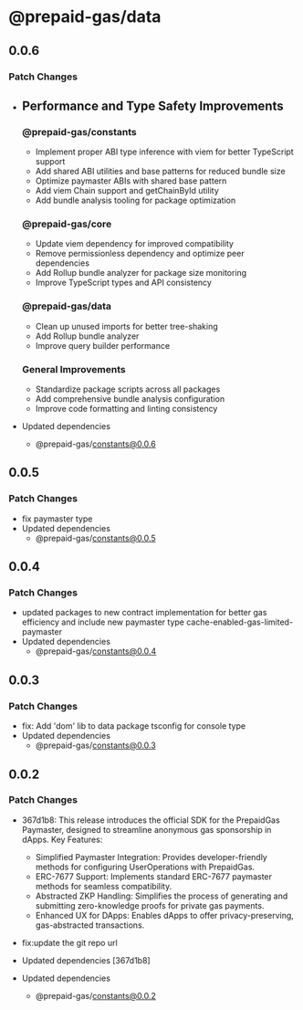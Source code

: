 # @prepaid-gas/data

## 0.0.6

### Patch Changes

- ## Performance and Type Safety Improvements

  ### @prepaid-gas/constants
  - Implement proper ABI type inference with viem for better TypeScript support
  - Add shared ABI utilities and base patterns for reduced bundle size
  - Optimize paymaster ABIs with shared base pattern
  - Add viem Chain support and getChainById utility
  - Add bundle analysis tooling for package optimization

  ### @prepaid-gas/core
  - Update viem dependency for improved compatibility
  - Remove permissionless dependency and optimize peer dependencies
  - Add Rollup bundle analyzer for package size monitoring
  - Improve TypeScript types and API consistency

  ### @prepaid-gas/data
  - Clean up unused imports for better tree-shaking
  - Add Rollup bundle analyzer
  - Improve query builder performance

  ### General Improvements
  - Standardize package scripts across all packages
  - Add comprehensive bundle analysis configuration
  - Improve code formatting and linting consistency

- Updated dependencies
  - @prepaid-gas/constants@0.0.6

## 0.0.5

### Patch Changes

- fix paymaster type
- Updated dependencies
  - @prepaid-gas/constants@0.0.5

## 0.0.4

### Patch Changes

- updated packages to new contract implementation for better gas efficiency and include new paymaster type cache-enabled-gas-limited-paymaster
- Updated dependencies
  - @prepaid-gas/constants@0.0.4

## 0.0.3

### Patch Changes

- fix: Add 'dom' lib to data package tsconfig for console type
- Updated dependencies
  - @prepaid-gas/constants@0.0.3

## 0.0.2

### Patch Changes

- 367d1b8: This release introduces the official SDK for the PrepaidGas Paymaster, designed to streamline anonymous gas sponsorship in dApps.
  Key Features:
  - Simplified Paymaster Integration: Provides developer-friendly methods for configuring UserOperations with PrepaidGas.
  - ERC-7677 Support: Implements standard ERC-7677 paymaster methods for seamless compatibility.
  - Abstracted ZKP Handling: Simplifies the process of generating and submitting zero-knowledge proofs for private gas payments.
  - Enhanced UX for DApps: Enables dApps to offer privacy-preserving, gas-abstracted transactions.

- fix:update the git repo url
- Updated dependencies [367d1b8]
- Updated dependencies
  - @prepaid-gas/constants@0.0.2
